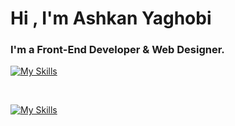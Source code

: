 
<h1 align="left">Hi , I'm Ashkan Yaghobi</h1>
<h3 align="left">I'm a Front-End Developer & Web Designer.</h3>

[![My Skills](https://skillicons.dev/icons?i=html,css,scss,js,ts,bootstrap,jquery,react,nextjs,redux,github,wordpress,materialui,tailwind&perline=4)](https://skillicons.dev)

 <br>

[![My Skills](https://skillicons.dev/icons?i=illustrator,photoshop,xd,figma)](https://skillicons.dev)


